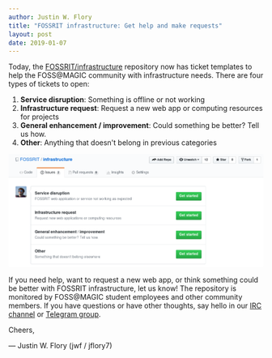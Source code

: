 ```yaml
---
author: Justin W. Flory
title: "FOSSRIT infrastructure: Get help and make requests"
layout: post
date: 2019-01-07
---
```


Today, the [FOSSRIT/infrastructure](https://github.com/FOSSRIT/infrastructure) repository now has ticket templates to help the FOSS@MAGIC community with infrastructure needs.
There are four types of tickets to open:

1. **Service disruption**: Something is offline or not working
2. **Infrastructure request**: Request a new web app or computing resources for projects
3. **General enhancement / improvement**: Could something be better? Tell us how.
4. **Other**: Anything that doesn't belong in previous categories

[![Screenshot of new ticket types to open](/img/announcements/2019/01/01-ticket-types.png "Screenshot of new ticket types to open")](https://github.com/FOSSRIT/infrastructure/issues/new/choose)

If you need help, want to request a new web app, or think something could be better with FOSSRIT infrastructure, let us know!
The repository is monitored by FOSS@MAGIC student employees and other community members.
If you have questions or have other thoughts, say hello in our [IRC channel](https://web.libera.chat/#rit-foss-admin) or [Telegram group](https://t.me/joinchat/Ahf4clgueWa9pCYrAJwWrw).


Cheers,

— Justin W. Flory (jwf / jflory7)
